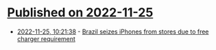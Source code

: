 # [Published on 2022-11-25](index.md)

* [2022-11-25, 10:21:38](https://news.ycombinator.com/item?id=33741018) - [Brazil seizes iPhones from stores due to free charger requirement](https://9to5mac.com/2022/11/24/brazil-seizes-iphones-retail-stores-charger-requirement/)
